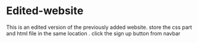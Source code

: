 # Edited-website
This is an edited version of the previously added website.
store the css part and html file in the same location .
click the sign up button from navbar
